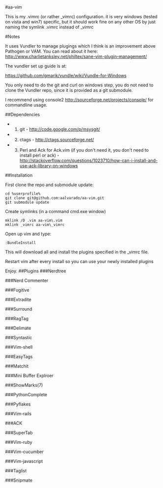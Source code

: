 #aa-vim

This is my .vimrc (or rather _vimrc) configuration. it is very windows (tested on vista and win7) specific, but it should work fine on any other
OS by just naming the symlink .vimrc instead of _vimrc

#Notes

It uses Vundler to manage plugings which I think is an improvement above Pathogen or VAM. You can read about it here: http://www.charlietanksley.net/philtex/sane-vim-plugin-management/ 

The vundler set up guide is at: 

https://github.com/gmarik/vundle/wiki/Vundle-for-Windows

You only need to do the git and curl on windows step, you do not need to clone the Vundler repo, since it is provided
as a git submodule.

I recommend using console2 http://sourceforge.net/projects/console/ for commandline usage. 

##Dependencies
* 1) git - http://code.google.com/p/msysgit/
* 2) ctags - http://ctags.sourceforge.net/
* 3) Perl and Ack for Ack.vim (if you don't need it, you don't need to install perl or ack) - http://stackoverflow.com/questions/1023710/how-can-i-install-and-use-ack-library-on-windows


##Installation

First clone the repo and submodule update:

```
cd %userprofile%
git clone git@github.com:aalvarado/aa-vim.git
git submodule update
```

Create symlinks (in a command cmd.exe window)

```
mklink /D .vim aa-vim\.vim
mklink _vimrc aa-vim\_vimrc
```
Open up vim and type: 

```
:BundleInstall
```

This will download all and install the plugins specified in the _vimrc file.

Restart vim after every install so you can use your newly installed plugins

Enjoy.
##Plugins
###Nerdtree

###Nerd Commenter

###Fugitive

###Extradite

###Surround

###RagTag

###Delimate

###Syntastic

###Vim-shell

###EasyTags

###Matchit

###Mini Buffer Explroer

###ShowMarks(7)

###PythonComplete

###Pyflakes

###Vim-rails

###ACK

###SuperTab

###Vim-ruby

###Vim-cucumber

###Vim-javascript

###Taglist

###Snipmate

